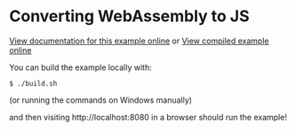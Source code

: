 # Converting WebAssembly to JS

[View documentation for this example online][dox] or [View compiled example
online][compiled]

[compiled]: https://rustwasm.github.io/wasm-bindgen/exbuild/wasm2js/
[dox]: https://rustwasm.github.io/wasm-bindgen/examples/wasm2js.html

You can build the example locally with:

```
$ ./build.sh
```

(or running the commands on Windows manually)

and then visiting http://localhost:8080 in a browser should run the example!
